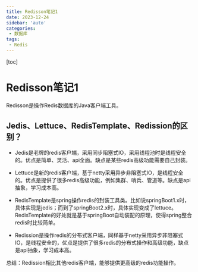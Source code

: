 ```yaml
---
title: Redisson笔记1
date: 2023-12-24
sidebar: 'auto'
categories: 
 - 数据库
tags:
 - Redis
---
```


[toc]

# Redisson笔记1

Redisson是操作Redis数据库的Java客户端工具。

## Jedis、Lettuce、RedisTemplate、Redission的区别？

- Jedis是老牌的redis客户端，采用同步阻塞式IO，采用线程池时是线程安全的。优点是简单、灵活、api全面。缺点是某些redis高级功能需要自己封装。

- Lettuce是新的redis客户端，基于netty采用异步非阻塞式IO，是线程安全的。优点是提供了很多redis高级功能，例如集群、哨兵、管道等。缺点是api抽象，学习成本高。

- RedisTemplate是spring操作redis的封装工具类。比如说springBoot1.x时，具体实现是jedis；而到了springBoot2.x时，具体实现变成了lettuce。RedisTemplate的好处就是基于springBoot自动装配的原理，使得spring整合redis时比较简单。

- Redission是操作redis的分布式客户端，同样基于netty采用异步非阻塞式IO，是线程安全的，优点是提供了很多redis的分布式操作和高级功能，缺点是api抽象，学习成本高。

总结：Redission相比其他redis客户端，能够提供更高级的redis功能操作。



